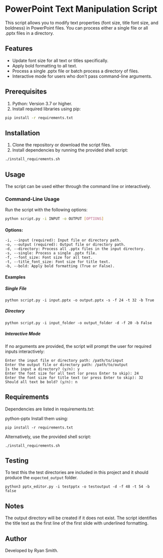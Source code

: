 # PowerPoint Text Manipulation Script

This script allows you to modify text properties (font size, title font size, and boldness) in PowerPoint files. You can process either a single file or all .pptx files in a directory.

## Features
- Update font size for all text or titles specifically.
- Apply bold formatting to all text.
- Process a single .pptx file or batch process a directory of files.
- Interactive mode for users who don't pass command-line arguments.

## Prerequisites
1. Python: Version 3.7 or higher.
2. Install required libraries using pip:
```bash
pip install -r requirements.txt
```

## Installation
1. Clone the repository or download the script files.
2. Install dependencies by running the provided shell script:
```bash
./install_requirements.sh
```

## Usage
The script can be used either through the command line or interactively.

### Command-Line Usage
Run the script with the following options:

```bash
python script.py -i INPUT -o OUTPUT [OPTIONS]
```

#### Options:
    -i, --input (required): Input file or directory path.
    -o, --output (required): Output file or directory path.
    -d, --directory: Process all .pptx files in the input directory.
    -s, --single: Process a single .pptx file.
    -f, --font_size: Font size for all text.
    -t, --title_font_size: Font size for title text.
    -b, --bold: Apply bold formatting (True or False). 
    
#### Examples

##### Single File
    python script.py -i input.pptx -o output.pptx -s -f 24 -t 32 -b True

##### Directory
    python script.py -i input_folder -o output_folder -d -f 20 -b False

##### Interactive Mode
If no arguments are provided, the script will prompt the user for required inputs interactively:

    Enter the input file or directory path: /path/to/input
    Enter the output file or directory path: /path/to/output
    Is the input a directory? (y/n): y
    Enter the font size for all text (or press Enter to skip): 24
    Enter the font size for title text (or press Enter to skip): 32
    Should all text be bold? (y/n): n

## Requirements
Dependencies are listed in requirements.txt:

python-pptx
Install them using:

    pip install -r requirements.txt

Alternatively, use the provided shell script:

    ./install_requirements.sh

## Testing

To test this the test directories are included in this project and it should produce the `expected_output` folder.

    python3 pptx_editor.py -i testpptx -o testoutput -d -f 48 -t 54 -b false

## Notes
The output directory will be created if it does not exist.
The script identifies the title text as the first line of the first slide with underlined formatting.

## Author
Developed by Ryan Smith.